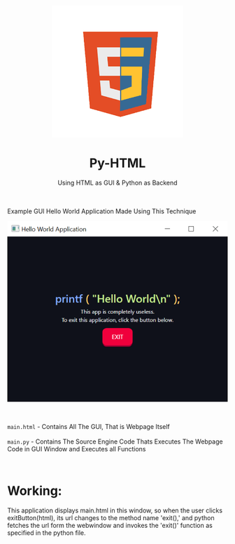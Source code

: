 <p align="center">
  <img width="300" height="300" src="img/logo.png" alt="Logo">
</p>
<h1 align="center">Py-HTML</h1>
<p align="center">
  Using HTML as GUI & Python as Backend
</p>
<br><br>
Example GUI Hello World Application Made Using This Technique
<p align="left">
  <img src="img/HelloWorldAppScreenshot.png" alt="Screenshot">
</p>

<br>

`main.html`  - Contains All The GUI, That is Webpage Itself <br> <br>
`main.py`  - Contains The Source Engine Code Thats Executes The Webpage Code in GUI Window and Executes all Functions

<br>

# Working:
This application displays main.html in this window, so when the user clicks exitButton(html), its url changes to the method name 'exit(),' and python fetches the url form the webwindow and invokes the 'exit()' function as specified in the python file.
